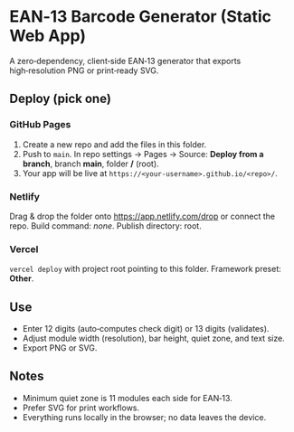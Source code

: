 # EAN‑13 Barcode Generator (Static Web App)

A zero‑dependency, client‑side EAN‑13 generator that exports high‑resolution PNG or print‑ready SVG.

## Deploy (pick one)

### GitHub Pages
1. Create a new repo and add the files in this folder.
2. Push to `main`. In repo settings → Pages → Source: **Deploy from a branch**, branch **main**, folder **/** (root).
3. Your app will be live at `https://<your-username>.github.io/<repo>/`.

### Netlify
Drag & drop the folder onto https://app.netlify.com/drop or connect the repo. Build command: _none_. Publish directory: root.

### Vercel
`vercel deploy` with project root pointing to this folder. Framework preset: **Other**.

## Use
- Enter 12 digits (auto‑computes check digit) or 13 digits (validates).
- Adjust module width (resolution), bar height, quiet zone, and text size.
- Export PNG or SVG.

## Notes
- Minimum quiet zone is 11 modules each side for EAN‑13.
- Prefer SVG for print workflows.
- Everything runs locally in the browser; no data leaves the device.

